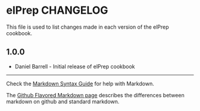 elPrep CHANGELOG
================

This file is used to list changes made in each version of the elPrep cookbook.

1.0.0
-----
- Daniel Barrell - Initial release of elPrep cookbook

- - -
Check the [Markdown Syntax Guide](http://daringfireball.net/projects/markdown/syntax) for help with Markdown.

The [Github Flavored Markdown page](http://github.github.com/github-flavored-markdown/) describes the differences between markdown on github and standard markdown.
